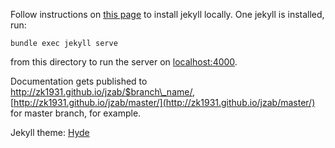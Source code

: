 ---
---
Follow instructions on [this page](https://help.github.com/articles/using-jekyll-with-pages/)
to install jekyll locally. One jekyll is installed, run:

    bundle exec jekyll serve

from this directory to run the server on [localhost:4000](http://localhost:4000).

Documentation gets published to http://zk1931.github.io/jzab/$branch\_name/,
[http://zk1931.github.io/jzab/master/](http://zk1931.github.io/jzab/master/)
for master branch, for example.

Jekyll theme: [Hyde](http://hyde.getpoole.com/)
